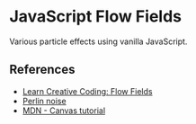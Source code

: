 # JavaScript Flow Fields

Various particle effects using vanilla JavaScript.

## References

- [Learn Creative Coding: Flow Fields](https://www.youtube.com/watch?v=MJNy2mdCt20)
- [Perlin noise](https://en.wikipedia.org/wiki/Perlin_noise)
- [MDN - Canvas tutorial](https://developer.mozilla.org/en-US/docs/Web/API/Canvas_API/Tutorial)
